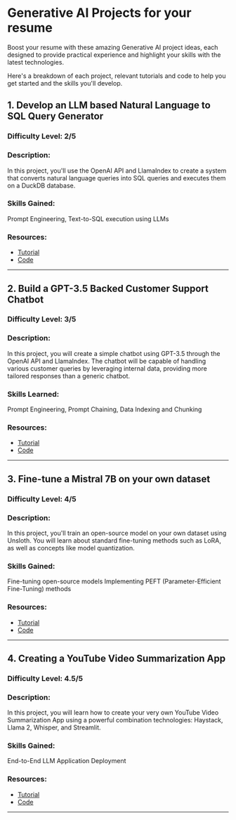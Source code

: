 # Generative AI Projects for your resume

Boost your resume with these amazing Generative AI project ideas, each designed to provide practical experience and highlight your skills with the latest technologies. 

Here's a breakdown of each project, relevant tutorials and code to help you get started and the skills you'll develop.

## 1. Develop an LLM based Natural Language to SQL Query Generator

### **Difficulty Level**: 2/5

### **Description**:

In this project, you'll use the OpenAI API and LlamaIndex to create a system that converts natural language queries into SQL queries and executes them on a DuckDB database.

### **Skills Gained:**

Prompt Engineering, Text-to-SQL execution using LLMs

### **Resources**:

- [Tutorial](https://www.youtube.com/watch?v=03KFt-XSqVI)
- [Code](https://github.com/sudarshan-koirala/youtube-stuffs/blob/main/llamaindex/text_to_sql.ipynb)

---

## 2. Build a GPT-3.5 Backed Customer Support Chatbot

### Difficulty Level: 3/5

### **Description:**

In this project, you will create a simple chatbot using GPT-3.5 through the OpenAI API  and LlamaIndex. The chatbot will be capable of handling various customer queries by leveraging internal data, providing more tailored responses than a generic chatbot.

### **Skills Learned:**

Prompt Engineering, Prompt Chaining, Data Indexing and Chunking

### **Resources:**

- [Tutorial](https://www.confident-ai.com/blog/building-a-customer-support-chatbot-using-gpt-3-5-and-llamaindex)
- [Code](https://github.com/confident-ai/blog-examples/tree/main/customer-support-chatbot)

---

## 3. Fine-tune a Mistral 7B on your own dataset

### Difficulty Level: 4/5

### Description:

In this project, you'll train an open-source model on your own dataset using Unsloth. You will learn about standard fine-tuning methods such as LoRA, as well as concepts like model quantization.

### Skills Gained:

Fine-tuning open-source models Implementing PEFT (Parameter-Efficient Fine-Tuning) methods

### Resources:

- [Tutorial](https://www.youtube.com/watch?v=aQmoog_s8HE)
- [Code](https://colab.research.google.com/drive/1mPw6P52cERr93w3CMBiJjocdTnyPiKTX#scrollTo=6bZsfBuZDeCL)

---

## 4. Creating a YouTube Video Summarization App

### Difficulty Level: 4.5/5

### Description:

In this project, you will learn how to create your very own YouTube Video Summarization App using a powerful combination technologies: Haystack, Llama 2, Whisper, and Streamlit. 

### **Skills Gained:**

End-to-End LLM Application Deployment

### Resources:

- [Tutorial](https://www.youtube.com/watch?v=K9mDAb2Lz6Y)
- [Code](https://github.com/AIAnytime/YouTube-Video-Summarization-App)

---
